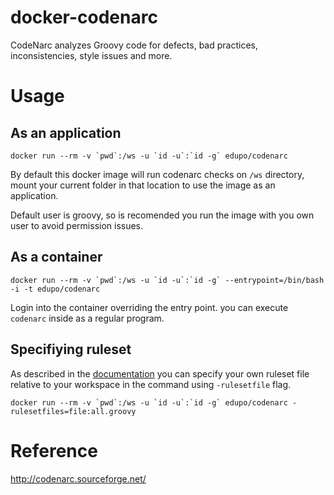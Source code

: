 # docker-codenarc
CodeNarc analyzes Groovy code for defects, bad practices, inconsistencies, style
issues and more.

# Usage

## As an application
```docker run --rm -v `pwd`:/ws -u `id -u`:`id -g` edupo/codenarc```

By default this docker image will run codenarc checks on `/ws` directory,
mount your current folder in that location to use the image as an application.

Default user is groovy, so is recomended you run the image with you own user to
avoid permission issues.

## As a container
```docker run --rm -v `pwd`:/ws -u `id -u`:`id -g` --entrypoint=/bin/bash -i -t edupo/codenarc```

Login into the container overriding the entry point. you can execute `codenarc`
inside as a regular program. 

## Specifiying ruleset
As described in the [documentation](http://codenarc.sourceforge.net/codenarc-command-line.html)
you can specify your own ruleset file relative to your workspace in the command
using `-rulesetfile` flag.

```docker run --rm -v `pwd`:/ws -u `id -u`:`id -g` edupo/codenarc -rulesetfiles=file:all.groovy```

# Reference
http://codenarc.sourceforge.net/
